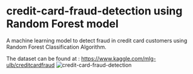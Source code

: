 # credit-card-fraud-detection using Random Forest model
A machine learning model to detect fraud in credit card customers using Random Forest Classification Algorithm.

The dataset can be found at : https://www.kaggle.com/mlg-ulb/creditcardfraud
![credit-card-fraud-detection](https://github.com/user-attachments/assets/1d969e18-4589-48be-a38e-99ef338ad5d0)
